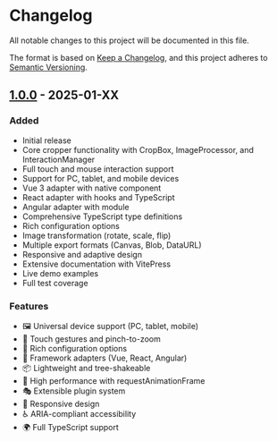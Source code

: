 # Changelog

All notable changes to this project will be documented in this file.

The format is based on [Keep a Changelog](https://keepachangelog.com/en/1.0.0/),
and this project adheres to [Semantic Versioning](https://semver.org/spec/v2.0.0.html).

## [1.0.0] - 2025-01-XX

### Added

- Initial release
- Core cropper functionality with CropBox, ImageProcessor, and InteractionManager
- Full touch and mouse interaction support
- Support for PC, tablet, and mobile devices
- Vue 3 adapter with native component
- React adapter with hooks and TypeScript
- Angular adapter with module
- Comprehensive TypeScript type definitions
- Rich configuration options
- Image transformation (rotate, scale, flip)
- Multiple export formats (Canvas, Blob, DataURL)
- Responsive and adaptive design
- Extensive documentation with VitePress
- Live demo examples
- Full test coverage

### Features

- 🖼️ Universal device support (PC, tablet, mobile)
- 🎯 Touch gestures and pinch-to-zoom
- 🎨 Rich configuration options
- 🔧 Framework adapters (Vue, React, Angular)
- 📦 Lightweight and tree-shakeable
- 🚀 High performance with requestAnimationFrame
- 🎭 Extensible plugin system
- 📱 Responsive design
- ♿ ARIA-compliant accessibility
- 🌍 Full TypeScript support

[1.0.0]: https://github.com/ldesign/cropper/releases/tag/v1.0.0
